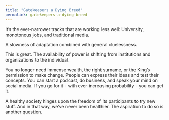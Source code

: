 ```yaml
---
title: "Gatekeepers a Dying Breed"
permalink: gatekeepers-a-dying-breed
---
```


It’s the ever-narrower tracks that are working less well: University, monotonous jobs, and traditional media.

A slowness of adaptation combined with general cluelessness.

This is great. The availability of power is shifting from institutions and organizations to the individual.

You no longer need immense wealth, the right surname, or the King’s permission to make change. People can express their ideas and test their concepts. You can start a podcast, do business, and speak your mind on social media. If you go for it - with ever-increasing probability - you can get it.

A healthy society hinges upon the freedom of its participants to try new stuff. And in that way, we’ve never been healthier. The aspiration to do so is another question.
